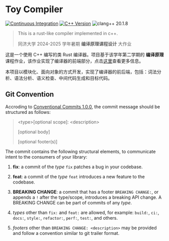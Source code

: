 # Toy Compiler

[![Continuous Integration](https://github.com/anxi710/toy_compiler/actions/workflows/c-cpp.yml/badge.svg)](https://github.com/anxi710/toy_compiler/actions/workflows/c-cpp.yml) [![C++ Version](https://img.shields.io/badge/C%2B%2B-26-blue.svg)](https://en.cppreference.com/w/cpp/26.html) ![clang++ 20.1.8](https://img.shields.io/badge/clang++-20.1.8-brightgreen?logo=llvm)

> This is a rust-like compiler implemented in c++.
>
> 同济大学 2024-2025 学年暑期 **编译原理课程设计** 大作业

这是一个使用 C++ 编写的类 Rust 编译器。项目基于该学年第二学期的 **编译原理** 课程作业，该作业实现了编译器的前端部分，点击[这里](https://github.com/anxi710/compiler-principle-project)查看更多信息。

本项目以模块化、面向对象的方式开发，实现了编译器的前后端，包括：词法分析、语法分析、语义检查、中间代码生成和目标代码。

## Git Convention

Accroding to [Conventional Commits 1.0.0](https://www.conventionalcommits.org/en/v1.0.0/#specification), the commit message should be structured as follows:

> \<type\>[optional scope]: \<description\>
>
> [optional body]
>
> [optional footer(s)]

The commit contains the following structural elements, to communicate intent to the consumers of your library:

1. **fix**: a commit of the *type* `fix` patches a bug in your codebase.

2. **feat**: a commit of the *type* `feat` introduces a new feature to the codebase.

3. **BREAKING CHANGE**: a commit that has a footer `BREAKING CHANGE:`, or appends a `!` after the type/scope, introduces a breaking API change. A BREAKING CHANGE can be part of commits of any *type*.

4. *types* other than `fix:` and `feat:` are allowed, for example: `build:`, `ci:`, `docs:`, `style:`, `refactor:`, `perf:`, `test:`, and others.

5. *footers* other than `BREAKING CHANGE: <description>` may be provided and follow a convention similar to git trailer format.

